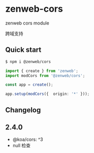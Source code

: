 # zenweb-cors
zenweb cors module

跨域支持

## Quick start

```bash
$ npm i @zenweb/cors
```

```ts
import { create } from 'zenweb';
import modCors from '@zenweb/cors';

const app = create();

app.setup(modCors({  origin: '*' }));
```

## Changelog

## 2.4.0
- @koa/cors: ^3
- null 检查
